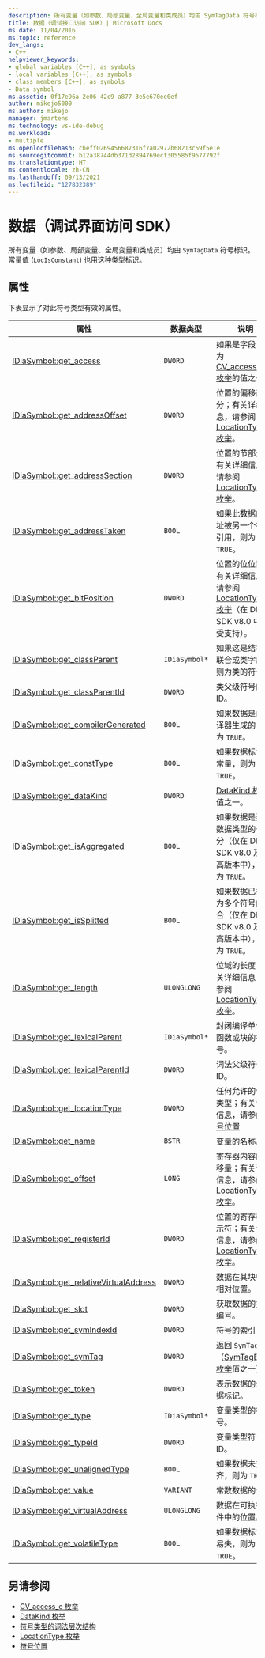 ```yaml
---
description: 所有变量（如参数、局部变量、全局变量和类成员）均由 SymTagData 符号标识。
title: 数据（调试接口访问 SDK）| Microsoft Docs
ms.date: 11/04/2016
ms.topic: reference
dev_langs:
- C++
helpviewer_keywords:
- global variables [C++], as symbols
- local variables [C++], as symbols
- class members [C++], as symbols
- Data symbol
ms.assetid: 0f17e96a-2e06-42c9-a877-3e5e670ee0ef
author: mikejo5000
ms.author: mikejo
manager: jmartens
ms.technology: vs-ide-debug
ms.workload:
- multiple
ms.openlocfilehash: cbeff0269456687316f7a02972b68213c59f5e1e
ms.sourcegitcommit: b12a38744db371d2894769ecf305585f9577792f
ms.translationtype: HT
ms.contentlocale: zh-CN
ms.lasthandoff: 09/13/2021
ms.locfileid: "127832389"
---
```

# <a name="data-debug-interface-access-sdk"></a>数据（调试界面访问 SDK）
所有变量（如参数、局部变量、全局变量和类成员）均由 `SymTagData` 符号标识。 常量值 (`LocIsConstant`) 也用这种类型标识。

## <a name="properties"></a>属性
 下表显示了对此符号类型有效的属性。

|属性|数据类型|说明|
|--------------|---------------|-----------------|
|[IDiaSymbol::get_access](../../debugger/debug-interface-access/idiasymbol-get-access.md)|`DWORD`|如果是字段，则为 [CV_access_e 枚举](../../debugger/debug-interface-access/cv-access-e.md)的值之一。|
|[IDiaSymbol::get_addressOffset](../../debugger/debug-interface-access/idiasymbol-get-addressoffset.md)|`DWORD`|位置的偏移部分；有关详细信息，请参阅 [LocationType 枚举](../../debugger/debug-interface-access/locationtype.md)。|
|[IDiaSymbol::get_addressSection](../../debugger/debug-interface-access/idiasymbol-get-addresssection.md)|`DWORD`|位置的节部分；有关详细信息，请参阅 [LocationType 枚举](../../debugger/debug-interface-access/locationtype.md)。|
|[IDiaSymbol::get_addressTaken](../../debugger/debug-interface-access/idiasymbol-get-addresstaken.md)|`BOOL`|如果此数据的地址被另一个符号引用，则为 `TRUE`。|
|[IDiaSymbol::get_bitPosition](../../debugger/debug-interface-access/idiasymbol-get-bitposition.md)|`DWORD`|位置的位位置；有关详细信息，请参阅 [LocationType 枚举](../../debugger/debug-interface-access/locationtype.md)（在 DIA SDK v8.0 中不受支持）。|
|[IDiaSymbol::get_classParent](../../debugger/debug-interface-access/idiasymbol-get-classparent.md)|`IDiaSymbol*`|如果这是结构、联合或类字段，则为类的符号。|
|[IDiaSymbol::get_classParentId](../../debugger/debug-interface-access/idiasymbol-get-classparentid.md)|`DWORD`|类父级符号的 ID。|
|[IDiaSymbol::get_compilerGenerated](../../debugger/debug-interface-access/idiasymbol-get-compilergenerated.md)|`BOOL`|如果数据是由编译器生成的，则为 `TRUE`。|
|[IDiaSymbol::get_constType](../../debugger/debug-interface-access/idiasymbol-get-consttype.md)|`BOOL`|如果数据标记为常量，则为 `TRUE`。|
|[IDiaSymbol::get_dataKind](../../debugger/debug-interface-access/idiasymbol-get-datakind.md)|`DWORD`|[DataKind 枚举](../../debugger/debug-interface-access/datakind.md)值之一。|
|[IDiaSymbol::get_isAggregated](../../debugger/debug-interface-access/idiasymbol-get-isaggregated.md)|`BOOL`|如果数据是聚合数据类型的一部分（仅在 DIA SDK v8.0 及更高版本中），则为 `TRUE`。|
|[IDiaSymbol::get_isSplitted](../../debugger/debug-interface-access/idiasymbol-get-issplitted.md)|`BOOL`|如果数据已拆分为多个符号的聚合（仅在 DIA SDK v8.0 及更高版本中），则为 `TRUE`。|
|[IDiaSymbol::get_length](../../debugger/debug-interface-access/idiasymbol-get-length.md)|`ULONGLONG`|位域的长度；有关详细信息，请参阅 [LocationType 枚举](../../debugger/debug-interface-access/locationtype.md)。|
|[IDiaSymbol::get_lexicalParent](../../debugger/debug-interface-access/idiasymbol-get-lexicalparent.md)|`IDiaSymbol*`|封闭编译单位、函数或块的符号。|
|[IDiaSymbol::get_lexicalParentId](../../debugger/debug-interface-access/idiasymbol-get-lexicalparentid.md)|`DWORD`|词法父级符号的 ID。|
|[IDiaSymbol::get_locationType](../../debugger/debug-interface-access/idiasymbol-get-locationtype.md)|`DWORD`|任何允许的位置类型；有关详细信息，请参阅[符号位置](../../debugger/debug-interface-access/symbol-locations.md)|
|[IDiaSymbol::get_name](../../debugger/debug-interface-access/idiasymbol-get-name.md)|`BSTR`|变量的名称。|
|[IDiaSymbol::get_offset](../../debugger/debug-interface-access/idiasymbol-get-offset.md)|`LONG`|寄存器内容的偏移量；有关详细信息，请参阅 [LocationType 枚举](../../debugger/debug-interface-access/locationtype.md)。|
|[IDiaSymbol::get_registerId](../../debugger/debug-interface-access/idiasymbol-get-registerid.md)|`DWORD`|位置的寄存器指示符；有关详细信息，请参阅 [LocationType 枚举](../../debugger/debug-interface-access/locationtype.md)。|
|[IDiaSymbol::get_relativeVirtualAddress](../../debugger/debug-interface-access/idiasymbol-get-relativevirtualaddress.md)|`DWORD`|数据在其块中的相对位置。|
|[IDiaSymbol::get_slot](../../debugger/debug-interface-access/idiasymbol-get-slot.md)|`DWORD`|获取数据的插槽编号。|
|[IDiaSymbol::get_symIndexId](../../debugger/debug-interface-access/idiasymbol-get-symindexid.md)|`DWORD`|符号的索引 ID。|
|[IDiaSymbol::get_symTag](../../debugger/debug-interface-access/idiasymbol-get-symtag.md)|`DWORD`|返回 `SymTagData`（[SymTagEnum 枚举](../../debugger/debug-interface-access/symtagenum.md)值之一）。|
|[IDiaSymbol::get_token](../../debugger/debug-interface-access/idiasymbol-get-token.md)|`DWORD`|表示数据的元数据标记。|
|[IDiaSymbol::get_type](../../debugger/debug-interface-access/idiasymbol-get-type.md)|`IDiaSymbol*`|变量类型的符号。|
|[IDiaSymbol::get_typeId](../../debugger/debug-interface-access/idiasymbol-get-typeid.md)|`DWORD`|变量类型符号的 ID。|
|[IDiaSymbol::get_unalignedType](../../debugger/debug-interface-access/idiasymbol-get-unalignedtype.md)|`BOOL`|如果数据未对齐，则为 `TRUE`。|
|[IDiaSymbol::get_value](../../debugger/debug-interface-access/idiasymbol-get-value.md)|`VARIANT`|常数数据的值。|
|[IDiaSymbol::get_virtualAddress](../../debugger/debug-interface-access/idiasymbol-get-virtualaddress.md)|`ULONGLONG`|数据在可执行文件中的位置。|
|[IDiaSymbol::get_volatileType](../../debugger/debug-interface-access/idiasymbol-get-volatiletype.md)|`BOOL`|如果数据标记为易失，则为 `TRUE`。|

## <a name="see-also"></a>另请参阅
- [CV_access_e 枚举](../../debugger/debug-interface-access/cv-access-e.md)
- [DataKind 枚举](../../debugger/debug-interface-access/datakind.md)
- [符号类型的词法层次结构](../../debugger/debug-interface-access/lexical-hierarchy-of-symbol-types.md)
- [LocationType 枚举](../../debugger/debug-interface-access/locationtype.md)
- [符号位置](../../debugger/debug-interface-access/symbol-locations.md)
